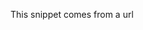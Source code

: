 This snippet comes from a url
<!-- snippet::start https://raw.githubusercontent.com/doctavious/snippext/main/LICENSE -->
<!-- snippet::end -->
